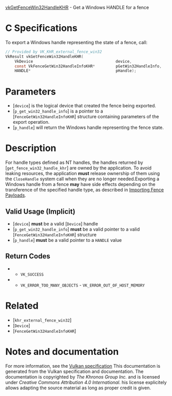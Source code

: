 [vkGetFenceWin32HandleKHR](https://www.khronos.org/registry/vulkan/specs/1.3-extensions/man/html/vkGetFenceWin32HandleKHR.html) - Get a Windows HANDLE for a fence

# C Specifications
To export a Windows handle representing the state of a fence, call:
```c
// Provided by VK_KHR_external_fence_win32
VkResult vkGetFenceWin32HandleKHR(
    VkDevice                                    device,
    const VkFenceGetWin32HandleInfoKHR*         pGetWin32HandleInfo,
    HANDLE*                                     pHandle);
```

# Parameters
- [`device`] is the logical device that created the fence being exported.
- [`p_get_win32_handle_info`] is a pointer to a [`FenceGetWin32HandleInfoKHR`] structure containing parameters of the export operation.
- [`p_handle`] will return the Windows handle representing the fence state.

# Description
For handle types defined as NT handles, the handles returned by
[`get_fence_win32_handle_khr`] are owned by the application.
To avoid leaking resources, the application  **must**  release ownership of them
using the `CloseHandle` system call when they are no longer needed.Exporting a Windows handle from a fence  **may**  have side effects depending on
the transference of the specified handle type, as described in
[Importing Fence Payloads](https://www.khronos.org/registry/vulkan/specs/1.3-extensions/html/vkspec.html#synchronization-fences-importing).
## Valid Usage (Implicit)
-  [`device`] **must**  be a valid [`Device`] handle
-  [`p_get_win32_handle_info`] **must**  be a valid pointer to a valid [`FenceGetWin32HandleInfoKHR`] structure
-  [`p_handle`] **must**  be a valid pointer to a `HANDLE` value

## Return Codes
*   - `VK_SUCCESS` 
*   - `VK_ERROR_TOO_MANY_OBJECTS`  - `VK_ERROR_OUT_OF_HOST_MEMORY`

# Related
- [`khr_external_fence_win32`]
- [`Device`]
- [`FenceGetWin32HandleInfoKHR`]

# Notes and documentation
For more information, see the [Vulkan specification](https://www.khronos.org/registry/vulkan/specs/1.3-extensions/html/vkspec.html)
This documentation is generated from the Vulkan specification and documentation.
The documentation is copyrighted by *The Khronos Group Inc.* and is licensed under *Creative Commons Attribution 4.0 International*.
his license explicitely allows adapting the source material as long as proper credit is given.
        